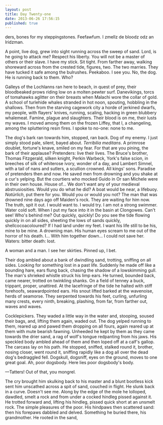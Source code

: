 ```yaml
---
layout: post
title: Day Twenty-one
date: 2013-06-26 17:56:15
published: true
---
```

ders, bones for my steppingstones. Feefawfum. I zmellz de bloodz odz an Iridzman.

A point, live dog, grew into sight running across the sweep of sand. Lord, is he going to attack me? Respect his liberty. You will not be a master of others or their slave. I have my stick. Sit tight. From farther away, walking shoreward across from the crested tide, figures, two. The two marries. They have tucked it safe among the bulrushes. Peekaboo. I see you. No, the dog. He is running back to them. Who?

Galleys of the Lochlanns ran here to beach, in quest of prey, their bloodbeaked prows riding low on a molten pewter surf. Danevikings, torcs of tomahawks aglitter on their breasts when Malachi wore the collar of gold. A school of turlehide whales stranded in hot noon, spouting, hobbling in the shallows. Then from the starving cagework city a horde of jerkined dwarfs, my people, with flayers' knives, running, scaling, hacking in green blubbery whalemeat. Famine, plague and slaughters. Their blood is on me, their lusts my waves. I moved among them on the frozen Liffey, that I, a changeling, among the spluttering resin fires. I spoke to no-one: none to me.

The dog's bark ran towards him, stopped, ran back. Dog of my enemy. I just simply stood pale, silent, bayed about. *Terribilia meditans*. A primrose doublet, fortune's knave, smiled on my fear. For that are you pining, the bark of their applause? Pretenders: live their lives. The Bruce's brother, Thomas Fitzgerald, silken knight, Perkin Warbeck, York's false scion, in breeches of silk of whiterose ivory, wonder of a day, and Lambert Simnel, with a tail of nans and sutlers, a scullion crowned. All kings' sons. Paradise of pretenders then and now. He saved men from drowning and you shake at a cur's yelping. But the courtiers who mocked Guido in Or san Michele were in their own house. House of… We don't want any of your medieval abstrusiosities. Would you do what he did? A boat would be near, a lifebuoy. *Natürlich*, put there for you. Would you or would you not? The man that was drowned nine days ago off Maiden's rock. They are waiting for him now. The truth, spit it out. I would want to. I would try. I am not a strong swimmer. Water cold soft. When I put my face into it in the basin at Clongowes. Can't see! Who's behind me? Out quickly, quickly! Do you see the tide flowing quickly in on all sides, sheeting the lows of sands quickly, shellcocoacoloured? If I had land under my feet. I want his life still to be his, mine to be mine. A drowning man. His human eyes scream to me out of the horror of his death. I… With him together down… I could not save her. Waters: bitter death: lost.

A woman and a man. I see her skirties. Pinned up, I bet.

Their dog ambled about a bank of dwindling sand, trotting, sniffing on all sides. Looking for something lost in a past life. Suddenly he made off like a bounding hare, ears flung back, chasing the shadow of a lowskimming gull. The man's shrieked whistle struck his limp ears. He turned, bounded back, came nearer, trotted on twinkling shanks. On a field of tenney a buck, trippant, proper, unattired. At the lacefringe of the tide he halted with stiff forehoofs, seawardpointed ears. His snout lifted barked at the wavenoise, herds of seamorse. They serpented towards his feet, curling, unfurling many crests, every ninth, breaking, plashing, from far, from farther out, waves and waves.

Cocklepickers. They waded a little way in the water and, stooping, soused their bags, and, lifting them again, waded out. The dog yelped running to them, reared up and pawed them dropping on all fours, again reared up at them with mute bearish fawning. Unheeded he kept by them as they came towards the drier sand, a rag of wolf's tongue redpanting from his jaws. His speckled body ambled ahead of them and then loped off at a calf's gallop. The carcass lay on his path. He stopped, sniffed, stalked round it, brother, nosing closer, went round it, sniffing rapidly like a dog all over the dead dog's bedraggled fell. Dogskull, dogsniff, eyes on the ground, moves to one great goal. Ah, poor dogsbody. Here lies poor dogsbody's body.

—Tatters! Out of that, you mongrel.

The cry brought him skulking back to his master and a blunt bootless kick sent him unscathed across a spit of sand, couched in flight. He slunk back in a curve. Doesn't see me. Along by the edge of the mole he lolloped, dawdled, smelt a rock and from under a cocked hindleg pissed against it. He trotted forward and, lifting his hindleg, pissed quick short at an unsmelt rock. The simple pleasures of the poor. His hindpaws then scattered sand: then his forepaws dabbled and delved. Something he buried there, his grandmother. He rooted in the sand,